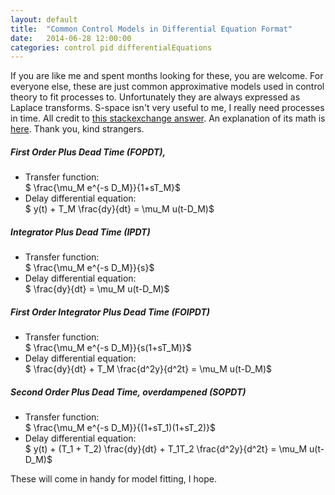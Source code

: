 ```yaml
---
layout: default
title:  "Common Control Models in Differential Equation Format"
date:   2014-06-28 12:00:00
categories: control pid differentialEquations
--- 
```


If you are like me and spent months looking for these, you are welcome. For everyone else, these are just common approximative models used in control theory to fit processes to. Unfortunately they are always expressed as Laplace transforms. S-space isn't very useful to me, I really need processes in time. All credit to [this stackexchange answer](http://mathematica.stackexchange.com/a/44322/16217). An explanation of its math is [here](http://lpsa.swarthmore.edu/Representations/SysRepTransformations/TF2SDE.html#Transfer_). Thank you, kind strangers.

##### First Order Plus Dead Time (**FOPDT**), 
* Transfer function:  
$ \frac{\mu_M e^{-s D_M}}{1+sT_M}$
* Delay differential equation:  
$ y(t) + T_M \frac{dy}{dt} = \mu_M u(t-D_M)$

##### Integrator Plus Dead Time (**IPDT**)
* Transfer function:  
$ \frac{\mu_M e^{-s D_M}}{s}$
* Delay differential equation:  
$ \frac{dy}{dt} = \mu_M u(t-D_M)$

##### First Order Integrator Plus Dead Time (**FOIPDT**)
* Transfer function:  
$ \frac{\mu_M e^{-s D_M}}{s(1+sT_M)}$
* Delay differential equation:  
$ \frac{dy}{dt} + T_M \frac{d^2y}{d^2t} = \mu_M u(t-D_M)$

##### Second Order Plus Dead Time, overdampened (**SOPDT**)
* Transfer function:  
$ \frac{\mu_M e^{-s D_M}}{(1+sT_1)(1+sT_2)}$
* Delay differential equation:  
$ y(t) + (T_1 + T_2) \frac{dy}{dt} + T_1T_2 \frac{d^2y}{d^2t} = \mu_M u(t-D_M)$

These will come in handy for model fitting, I hope.
